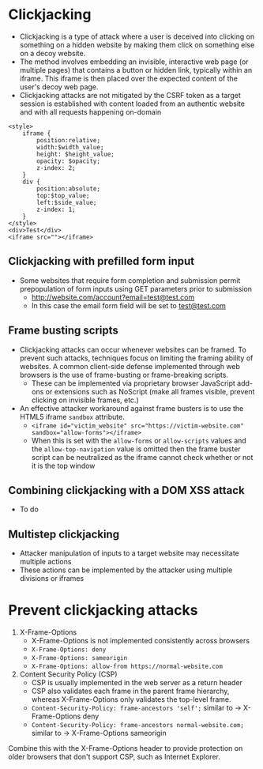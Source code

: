 # Clickjacking

- Clickjacking is a type of attack where a user is deceived into clicking on something on a hidden website by making them click on something else on a decoy website.
- The method involves embedding an invisible, interactive web page (or multiple pages) that contains a button or hidden link, typically within an iframe. This iframe is then placed over the expected content of the user's decoy web page.
- Clickjacking attacks are not mitigated by the CSRF token as a target session is established with content loaded from an authentic website and with all requests happening on-domain
```
<style>
    iframe {
        position:relative;
        width:$width_value;
        height: $height_value;
        opacity: $opacity;
        z-index: 2;
    }
    div {
        position:absolute;
        top:$top_value;
        left:$side_value;
        z-index: 1;
    }
</style>
<div>Test</div>
<iframe src=""></iframe>
```
## Clickjacking with prefilled form input
- Some websites that require form completion and submission permit prepopulation of form inputs using GET parameters prior to submission
  - http://website.com/account?email=test@test.com
  - In this case the email form field will be set to test@test.com

## Frame busting scripts
- Clickjacking attacks can occur whenever websites can be framed. To prevent such attacks, techniques focus on limiting the framing ability of websites. A common client-side defense implemented through web browsers is the use of frame-busting or frame-breaking scripts.
  - These can be implemented via proprietary browser JavaScript add-ons or extensions such as NoScript (make all frames visible, prevent clicking on invisible frames, etc.)
- An effective attacker workaround against frame busters is to use the HTML5 iframe `sandbox` attribute.
    - ` <iframe id="victim_website" src="https://victim-website.com" sandbox="allow-forms"></iframe> `
    - When this is set with the `allow-forms` or `allow-scripts` values and the `allow-top-navigation` value is omitted then the frame buster script can be neutralized as the iframe cannot check whether or not it is the top window

## Combining clickjacking with a DOM XSS attack
- To do

## Multistep clickjacking
- Attacker manipulation of inputs to a target website may necessitate multiple actions
- These actions can be implemented by the attacker using multiple divisions or iframes

# Prevent clickjacking attacks
1) X-Frame-Options
   - X-Frame-Options is not implemented consistently across browsers
   - ` X-Frame-Options: deny `
   - ` X-Frame-Options: sameorigin `
   - ` X-Frame-Options: allow-from https://normal-website.com `
2) Content Security Policy (CSP)
   - CSP is usually implemented in the web server as a return header
   - CSP also validates each frame in the parent frame hierarchy, whereas X-Frame-Options only validates the top-level frame.
   - ` Content-Security-Policy: frame-ancestors 'self'; ` similar to -> X-Frame-Options deny
   - ` Content-Security-Policy: frame-ancestors normal-website.com; ` similar to -> X-Frame-Options sameorigin

Combine this with the X-Frame-Options header to provide protection on older browsers that don't support CSP, such as Internet Explorer.

